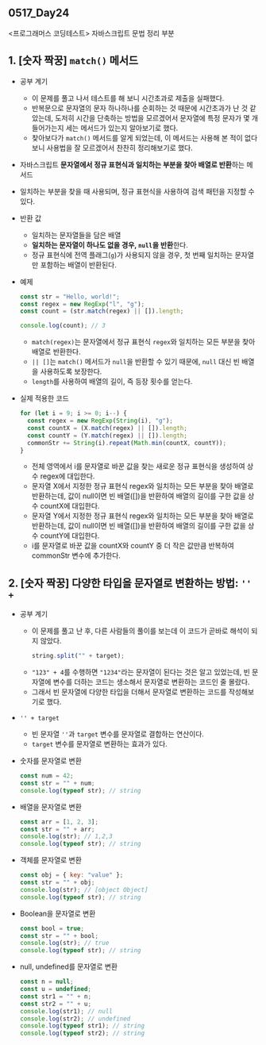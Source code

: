 ## 0517_Day24

<프로그래머스 코딩테스트> 자바스크립트 문법 정리 부분

## 1. [숫자 짝꿍] `match()` 메서드

- 공부 계기

  - 이 문제를 풀고 나서 테스트를 해 보니 시간초과로 제출을 실패했다.
  - 반복문으로 문자열의 문자 하나하나를 순회하는 것 때문에 시간초과가 난 것 같았는데, 도저히 시간을 단축하는 방법을 모르겠어서 문자열에 특정 문자가 몇 개 들어가는지 세는 메서드가 있는지 알아보기로 했다.
  - 찾아보다가 `match()` 메서드를 알게 되었는데, 이 메서드는 사용해 본 적이 없다 보니 사용법을 잘 모르겠어서 찬찬히 정리해보기로 했다.

- 자바스크립트 **문자열에서 정규 표현식과 일치하는 부분을 찾아 배열로 반환**하는 메서드

- 일치하는 부분을 찾을 때 사용되며, 정규 표현식을 사용하여 검색 패턴을 지정할 수 있다.

- 반환 값

  - 일치하는 문자열들을 담은 배열
  - **일치하는 문자열이 하나도 없을 경우, `null`을 반환**한다.
  - 정규 표현식에 전역 플래그(`g`)가 사용되지 않을 경우, 첫 번째 일치하는 문자열만 포함하는 배열이 반환된다.

- 예제

  ```javascript
  const str = "Hello, world!";
  const regex = new RegExp("l", "g");
  const count = (str.match(regex) || []).length;

  console.log(count); // 3
  ```

  - `match(regex)`는 문자열에서 정규 표현식 `regex`와 일치하는 모든 부분을 찾아 배열로 반환한다.
  - `|| []`는 `match()` 메서드가 `null`을 반환할 수 있기 때문에, `null` 대신 빈 배열을 사용하도록 보장한다.
  - `length`를 사용하여 배열의 길이, 즉 등장 횟수를 얻는다.

- 실제 적용한 코드
  ```javascript
  for (let i = 9; i >= 0; i--) {
    const regex = new RegExp(String(i), "g");
    const countX = (X.match(regex) || []).length;
    const countY = (Y.match(regex) || []).length;
    commonStr += String(i).repeat(Math.min(countX, countY));
  }
  ```
  - 전체 영역에서 i를 문자열로 바꾼 값을 찾는 새로운 정규 표현식을 생성하여 상수 regex에 대입한다.
  - 문자열 X에서 지정한 정규 표현식 regex와 일치하는 모든 부분을 찾아 배열로 반환하는데, 값이 null이면 빈 배열([])을 반환하여 배열의 길이를 구한 값을 상수 countX에 대입한다.
  - 문자열 Y에서 지정한 정규 표현식 regex와 일치하는 모든 부분을 찾아 배열로 반환하는데, 값이 null이면 빈 배열([])을 반환하여 배열의 길이를 구한 값을 상수 countY에 대입한다.
  - i를 문자열로 바꾼 값을 countX와 countY 중 더 작은 값만큼 반복하여 commonStr 변수에 추가한다.

## 2. [숫자 짝꿍] 다양한 타입을 문자열로 변환하는 방법: `'' +`

- 공부 계기

  - 이 문제를 풀고 난 후, 다른 사람들의 풀이를 보는데 이 코드가 곧바로 해석이 되지 않았다.
    ```javascript
    string.split("" + target);
    ```
  - `"123" + 4`를 수행하면 `"1234"`라는 문자열이 된다는 것은 알고 있었는데, 빈 문자열에 변수를 더하는 코드는 생소해서 문자열로 변환하는 코드인 줄 몰랐다.
  - 그래서 빈 문자열에 다양한 타입을 더해서 문자열로 변환하는 코드를 작성해보기로 했다.

- `'' + target`

  - 빈 문자열 `''`과 `target` 변수를 문자열로 결합하는 연산이다.
  - `target` 변수를 문자열로 변환하는 효과가 있다.

- 숫자를 문자열로 변환

  ```javascript
  const num = 42;
  const str = "" + num;
  console.log(typeof str); // string
  ```

- 배열을 문자열로 변환

  ```javascript
  const arr = [1, 2, 3];
  const str = "" + arr;
  console.log(str); // 1,2,3
  console.log(typeof str); // string
  ```

- 객체를 문자열로 변환

  ```javascript
  const obj = { key: "value" };
  const str = "" + obj;
  console.log(str); // [object Object]
  console.log(typeof str); // string
  ```

- Boolean을 문자열로 변환

  ```javascript
  const bool = true;
  const str = "" + bool;
  console.log(str); // true
  console.log(typeof str); // string
  ```

- null, undefined를 문자열로 변환

  ```javascript
  const n = null;
  const u = undefined;
  const str1 = "" + n;
  const str2 = "" + u;
  console.log(str1); // null
  console.log(str2); // undefined
  console.log(typeof str1); // string
  console.log(typeof str2); // string
  ```
